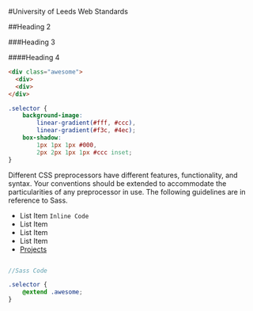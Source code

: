 #University of Leeds Web Standards

##Heading 2

###Heading 3

####Heading 4

```html
<div class="awesome">
  <div>
  <div>
</div>
```

```css
.selector {
    background-image:
        linear-gradient(#fff, #ccc),
        linear-gradient(#f3c, #4ec);
    box-shadow:
        1px 1px 1px #000,
        2px 2px 1px 1px #ccc inset;
}
```

Different CSS preprocessors have different features, functionality, and syntax.
Your conventions should be extended to accommodate the particularities of any
preprocessor in use. The following guidelines are in reference to Sass.

* List Item `Inline Code`
* List Item
* List Item
* List Item
* [Projects](/sections/accessibilityins.md)
  
```scss

//Sass Code

.selector {
    @extend .awesome;
}

```
